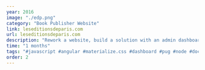 ```yaml
---
year: 2016
image: "./edp.png"
category: "Book Publisher Website"
link: leseditionsdeparis.com
url: leseditionsdeparis.com
description: "Rework a website, build a solution with an admin dashboard"
time: "1 months"
tags: "#javascript #angular #materialize.css #dashboard #pug #node #docker #mongodb #loopback"
order: 2
---
```

